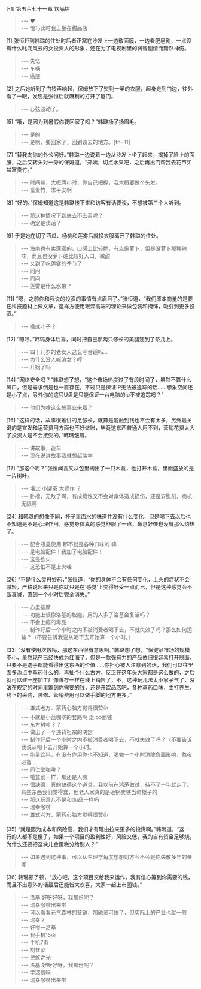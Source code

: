 
[-1] 第五百七十一章 饮品店
>--- ♥<br>
>--- 恰巧此时我正坐在甜品店<br>

[1] 张恒赶到韩璐的住处时后者正窝在沙发上一边敷面膜，一边看肥皂剧，一点没有什么叱咤风云的女投资人的形象，还在为了电视剧里的弱智剧情而黯然神伤。
>--- 失忆<br>
>--- 车祸<br>
>--- 癌症<br>

[2] 之后她听到了门铃声响起，保姆放下了熨到一半的衣服，起身走到门边，往外看了一眼，发现是张恒后就麻利的打开了屋门。
>--- 心弦波动了。<br>

[5] “哦，是因为到暑假你要回家了吗？”韩璐扬了扬眉毛。
>--- 是的<br>
>--- 是啊，要回家了，回到该去的地方。[fn=11]<br>

[7] “替我向你的外公问好。”韩璐一边说着一边从沙发上坐了起来，揭掉了脸上的面膜，之后又转头对一旁的保姆道，“郑姨，切点水果吧，之后再出门帮我去花市买盆富贵竹。”
>--- 时间嘛，大概两小时，你自己把握，我大概要做个头发。<br>
>--- 富贵竹，求平安啊<br>

[8] “好的。”保姆知道这是韩璐接下来和访客有话要谈，不想被第三个人听到。
>--- 那这种情况下到底去不去买呢？<br>
>--- 确定是谈话？<br>

[9] 于是她在切了西瓜、杨桃和莲雾后就换衣服离开了韩璐的住处。
>--- 海南也有卖莲雾的，口感上比较脆，有点像萝卜，但是没萝卜那种辣味，而且也没萝卜硬比较好入口，微甜<br>
>--- 又到了吃莲雾的季节了<br>
>--- 同问<br>
>--- 同问<br>
>--- 莲雾是什么水果？<br>

[11] “嗯，之前你和我说的投资的事情有点眉目了。”张恒道，“我们原本商量的是要在科技题材上做文章，这样方便用艰深高端的理论来做包装和掩饰，吸引到更多投资。”
>--- 换成叶子？<br>

[12] “嗯哼。”韩璐身体后靠，同时把自己那两只修长的美腿翘到了茶几上。
>--- 四十几岁的老女人这么写合适吗...<br>
>--- 为什么没人喊渣女？哼<br>
>--- 开始了吗<br>

[14] “网络安全吗？”韩璐想了想，“这个市场热度过了有段时间了，虽然不算什么风口，但是需求倒是也一直存在，不过只是保证IP无法被追踪的话……想象空间还是小了点，另外你的这只U盘是只能保证一台电脑的ip不被追踪吗？”
>--- 他们为啥这么搞事业来着？<br>

[16] “这样的话，故事很难讲的足够长，就算是能融到钱也不会有太多，另外最关键的是宣发和运营费用方面也不好做账，毕竟这东西普通人用不到，营销花费太大了投资人是不会接受的。”韩璐皱眉。
>--- 讲故事，造车<br>
>--- 现在说讲故事我就想起瑞幸<br>

[17] “那这个呢？”张恒闻言又从包里掏出了一只木盒，他打开木盒，里面盛放的是一片树叶。
>--- 堪比 小罐茶 大师作 ？<br>
>--- 卧槽，无敌了啊，有成瘾性又不会对身体造成损伤，还是安慰剂，商机无限啊<br>

[24] 和韩璐的想像不同，杯子里面水的味道并没有什么变化，但是喝下去以后也不知道是不是心理作用，感觉身体真的感觉舒服了一点，鼻息好像也没有那么灼热了。
>--- 配合瓶盖使用 那不就是各种口味的 嘛<br>
>--- 是电脑配件！我加了电脑配件！<br>
>--- 这是欲火<br>
>--- 这恐怕不是上火哇<br>

[26] “不是什么灵丹妙药，”张恒道，“你的身体不会有任何变化，上火的症状不会减轻，严格说起来只是你就只是在‘感觉’上变得好受一点而已，但是这种感觉会不断衰减，直到一个小时后完全消失。”
>--- 心里按摩<br>
>--- 功能上很像洛基的权能，用的人多了洛基会复活吗？<br>
>--- 不会上瘾的毒品<br>
>--- 制作好后一个小时之内不被消费者喝下去，不就失效了吗？那么如何运输？（不要告诉我说从喝下去开始算一个小时。）<br>

[33] “没有使用次数吗，那这东西很有意思啊。”韩璐想了想，“保健品市场的规模不小，虽然现在已经快成为红海了，但是一款强有力的产品依旧很容易打开局面，只要不是瞎子都能看得出这东西的价值……你担心被人注意到的话，我们可以往里面多添点中草药什么的，再扯个什么古方，反正在这年头大家都是这么做的，之后就可以建一座加工厂像善存一样在线上销售了，不，这种玩儿法太小家子气了，没法在规定的时间里筹到你需要的钱，还是开饮品店吧，各种草药口味，主打养生，线下的采购，装修、营销费用可以做手脚的地方更多。”
>--- 雄式老方、蒙药心脑方觉得很赞👍<br>
>--- 不就是小蓝咖啡的套路啊  走ipo圈钱<br>
>--- 东方树叶？？<br>
>--- 做出了一个违背祖宗的决定<br>
>--- 制作好后一个小时之内不被消费者喝下去，不就失效了吗？（不要告诉我说从喝下去开始算一个小时。<br>
>--- 能量饮料，有没有作用你也不知道，喝完一个小时消除负面影响，熬夜必备<br>
>--- 同仁堂咖啡？<br>
>--- 噶韭菜一样，那还是人嘛<br>
>--- 很缺德，真的缺德这个道具。我以前在鸿茅做过，待不了一年就走了。有些东西我们觉得蠢，但老人家真的是砸锅卖铁当命根子的<br>
>--- 那这玩意儿不是和du品一样吗<br>
>--- 瑞幸咖啡<br>
>--- 雄式老方、蒙药心脑方觉得很赞👍<br>

[35] “就是因为成本和风险高，我们才有理由拉来更多的投资啊。”韩璐道，“这一行的人都不是傻子，如果一个项目的盈利性好，风险又低，我的自有资金足够烧，为什么还要把这块儿金蛋糕分给别人？”
>--- 如果遇到这种事，可以从生理学角度想想对方会不会是你失散多年的亲爹<br>

[36] 韩璐顿了顿，“放心吧，这个项目交给我来运作，我有信心筹到你需要的钱，而且不出意外的话最后还能皆大欢喜，大家一起上市圈钱。”
>--- 洛基:好呀好呀，我那份呢？<br>
>--- 瑞幸咖啡出来啦<br>
>--- 可以看看元气森林的营销，那融资可快了，但实际上的产业也就一般<br>
>--- 瑞幸？<br>
>--- 好惨一洛基<br>
>--- 我手机15页<br>
>--- 手机7页<br>
>--- 割韭菜<br>
>--- 民族之光<br>
>--- 洛基:好呀好呀，我那份呢？<br>
>--- 学瑞信吗<br>
>--- 瑞幸咖啡出来啦<br>
